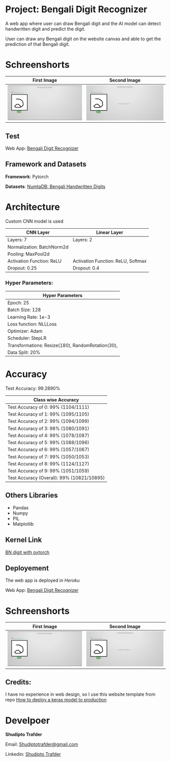# Project: Bengali Digit Recognizer
A web app where user can draw Bengali digit and the AI model can detect handwritten digit and predict the digit.

User can draw any Bengali digit on the website canvas and able to 
get the prediction of that Bengali digit. 


# Schreenshorts
| First Image  | Second Image |
|---| ---|
|  ![First Image](https://github.com/Iamsdt/DeployBNDegit/blob/master/img/bn1.png)  | ![Second Image](https://github.com/Iamsdt/DeployBNDegit/blob/master/img/bn2.png) |

## Test
Web App:  [Bengali Digit Recognizer](https://bengali-digit-recognizer.herokuapp.com/)

## Framework and Datasets
**Framework**: Pytorch

**Datasets**: [NumtaDB: Bengali Handwritten Digits](https://www.kaggle.com/BengaliAI/numta)

# Architecture
Custom CNN model is used

| CNN Layer | Linear Layer|
|---| ---|
| Layers: 7 | Layers: 2 |
| Normalization: BatchNorm2d | |
| Pooling: MaxPool2d | |
| Activation Function: ReLU | Activation Function: ReLU, Softmax |
| Dropout: 0.25 | Dropout: 0.4|


### Hyper Parameters:
| Hyper Parameters|
|---
| Epoch: 25
| Batch Size: 128
| Learning Rate: 1e-3
| Loss function: NLLLoss
| Optimizer: Adam
| Scheduler: StepLR
| Transformations: Resize(180), RandomRotation(30),
| Data Split: 20%

# Accuracy
Test Accuracy: 99.2890%

| Class wise Accuracy
| ---
| Test Accuracy of     0: 99% (1104/1111)
| Test Accuracy of     1: 99% (1095/1105)
| Test Accuracy of     2: 99% (1094/1099)
| Test Accuracy of     3: 98% (1080/1091)
| Test Accuracy of     4: 99% (1078/1087)
| Test Accuracy of     5: 99% (1088/1096)
| Test Accuracy of     6: 99% (1057/1067)
| Test Accuracy of     7: 99% (1050/1053)
| Test Accuracy of     8: 99% (1124/1127)
| Test Accuracy of     9: 99% (1051/1059)
| Test Accuracy (Overall): 99% (10821/10895)

## Others Libraries
- Pandas
- Numpy
- PIL
- Matplotlib

## Kernel Link
[BN digit with pytorch](https://www.kaggle.com/iamsdt/bn-digit-with-pytorch)

## Deployement
The web app is deployed in *Heroku*

Web App:  [Bengali Digit Recognizer](https://bengali-digit-recognizer.herokuapp.com/)


# Schreenshorts

| First Image  | Second Image |
|---| ---|
|  ![First Image](https://github.com/Iamsdt/DeployBNDegit/blob/master/img/bn1.png)  | ![Second Image](https://github.com/Iamsdt/DeployBNDegit/blob/master/img/bn2.png) |

## Credits:
I have no experience in web design, so I use this website template from
repo [How to deploy a keras model to production](https://github.com/llSourcell/how_to_deploy_a_keras_model_to_production)

# Develpoer
**Shudipto Trafder**

Email: [Shudiptotrafder@gmail.com](mailto:shudiptotrafder@gmail.com)

Linkedin: [Shudipto Trafder](https://www.linkedin.com/in/iamsdt/)